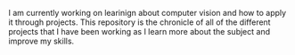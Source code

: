 I am currently working on learinign about computer vision and how to apply it through projects. This repository is the chronicle of all of the different projects that I have been working as I learn more about the subject and improve my skills.
